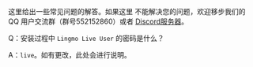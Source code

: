 这里给出一些常见问题的解答。如果这里 不能解决您的问题，欢迎移步我们的 QQ 用户交流群（群号552152860）或者 [Discord服务器](https://discord.gg/NP2fsr9dPd)。

Q：安装过程中 `Lingmo Live User` 的密码是什么？

A：`live`。如有更改，此处会进行说明。

